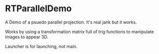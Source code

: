 # RTParallelDemo
A Demo of a psuedo parallel projection.
It's real jank but it works.

Works by using a transformation matrix full of trig functions to manipulate
images to appear 3D.

Launcher is for launching, not main.
